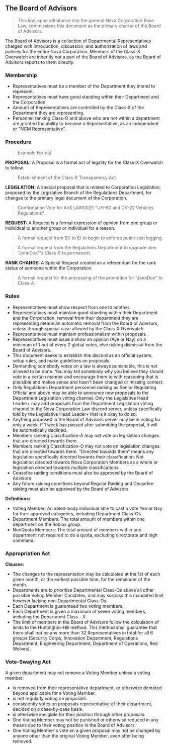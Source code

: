 ## The Board of Advisors
> This law, upon admitance into the general Nova Corporation Base Law, commissions this document as the primary charter of the Board of Advisors.

The Board of Advisors is a collection of Departmental Representatives charged with introduction, discussion, and authorization of laws and policies for the entire Nova Corporation. Members of the Class-X Overwatch are inheritly not a part of the Board of Advisors, as the Board of Advisors reports to them directly.

### Membership
* Representatives must be a member of the Department they intend to represent.
* Representatives must have good standing within their Department and the Corporation.
* Amount of Representatives are controlled by the Class-X of the Department they are representing.
* Personnel ranking Class-O and above who are not within a department are granted the ability to become a Representative, as an Independent or "NCM Representative".

### Procedure
> Example Format

**PROPOSAL:**
A Proposal is a formal act of legality for the Class-X Overwatch to follow.
> Establishment of the Class-X Transparency Act.

**LEGISLATION:**
A special proposal that is related to Corporation Legislation, proposed by the Legislative Branch of the Regulations Department, for changes to the primary legal document of the Corporation.
> Confirmation Vote for AoS LAW0025 "UH-60 and CV-22 Vehicles Regulations".

**REQUEST:**
A Request is a formal expression of opinion from one group or individual to another group or individual for a reason.
> A formal request from SC to ID to begin to enforce public test logging.

> A formal request from the Regulations Department to upgrade user "JohnDoe"'s Class-E to permanent.

**RANK CHANGE:**
A Special Request created as a referendum for the rank status of someone within the Corporation.
> A formal request for the processing of the promotion for "JaneDoe" to Class-A. 

### Rules
* Representatives must show respect from one to another.
* Representatives must maintain good standing within their Department and the Corporation, removal from their department they are representing means an automatic removal from the Board of Advisors, unless through special case allowed by the Class-X Overwatch.
* Representatives must maintain professionalism within proposals.
* Representatives must issue a show an opinion (Aye or Nay) on a minimum of 1 out of every 2 global votes, else risking dismissal from the Board of Advisors.
* This document seeks to establish this discord as an official system, setup rules, and make guidelines on proposals.
* Demanding somebody votes on a law is always punishable, this is not allowed to be done. You may tell somebody why you believe they should vote in a certain manner and encourage them to with reasoning that is plausible and makes sense and hasn't been changed or missing context.
* Only Regulations Department personnel ranking as Senior Regulating Official and above may be able to announce new proposals to the Department Legislation voting channel. Only the Legislative Head Leader+ may add proposals from the Department Legislation voting channel to the Nova Corporation Law discord server, unless specifically told by the Legislative Head Leader+ that is it okay to do so.
* Anything proposed in the Board of Advisors server may be in voting for only a week. If 1 week has passed after submitting the proposal, it will be automatically declined.
* Members ranking Classification-A may not vote on legislation changes that are directed towards them.
* Members ranking Classification-O may not vote on legislation changes that are directed towards them.
“Directed towards them” means any legislation specifically directed towards their classification. Not legislation directed towards Nova Corporation Members as a whole or legislation directed towards multiple classifications.
* Ceasefire raiding conditions must also be approved by the Board of Advisors
* Any future raiding conditions beyond Regular Raiding and Ceasefire raiding must also be approved by the Board of Advisors

**Definitions:**
* Voting Member: An abled-body individual able to cast a vote Yea or Nay for their approved categories, including Department Class-Os.
* Department Members: The total amount of members within one department on the Roblox group.
* NonQuota Members: The total amount of members within one department not required to do a quota, excluding directorate and high command.

### Appropriation Act
**Clauses:**
* The changes to the representation may be calculated at the 1st of each given month, or the earliest possible time, for the remainder of the month.
* Departments are to prioritize Departmental Class-Os above all other possible Voting Member Canidates, and may surpass this mandated limit however lacking non-Departmental Class-Os.
* Each Department is guaranteed two voting members.
* Each Department is given a maximum of seven voting members, including the Department Class - X.
* The limit of members in the Board of Advisors follow the calculation of limits to the Huntington-Hill method. This method shall guarantee that there shall not be any more than 32 Representatives in total for all 6 groups (Security Corps, Innovation Department, Regulations Department, Engineering Department, Department of Operations, Red Wolves).


### Vote-Swaying Act
A given department may not remove a Voting Member unless a voting member:
* is removed from their representative department, or otherwise demoted beyond applicable for a Voting Member.
* is not regularly voting on proposals.
* consistently votes on proposals representative of their department, decided on a case-by-case basis.
* is otherwise ineligible for their position through other proposals.
* One Voting Member may not be punished or otherwise reduced in any means due to their voting position in the Board of Advisors
* One Voting Member's vote on a given proposal may not be changed by anyone other than the original Voting Member, even after being removed.
